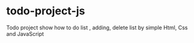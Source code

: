 # todo-project-js
Todo project show how to do list , adding, delete list by simple Html, Css and JavaScript
